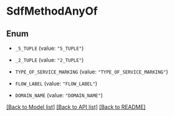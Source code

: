 # SdfMethodAnyOf

## Enum


* `_5_TUPLE` (value: `"5_TUPLE"`)

* `_2_TUPLE` (value: `"2_TUPLE"`)

* `TYPE_OF_SERVICE_MARKING` (value: `"TYPE_OF_SERVICE_MARKING"`)

* `FLOW_LABEL` (value: `"FLOW_LABEL"`)

* `DOMAIN_NAME` (value: `"DOMAIN_NAME"`)


[[Back to Model list]](../README.md#documentation-for-models) [[Back to API list]](../README.md#documentation-for-api-endpoints) [[Back to README]](../README.md)


